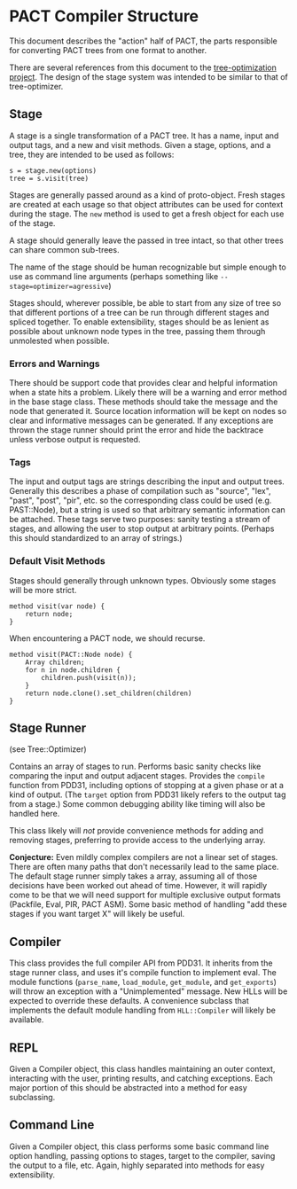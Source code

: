 # PACT Compiler Structure

This document describes the "action" half of PACT, the parts responsible
for converting PACT trees from one format to another.

There are several references from this document to the [tree-optimization
project](https://github.com/parrot/tree-optimization).  The design of the
stage system was intended to be similar to that of tree-optimizer.



## Stage

A stage is a single transformation of a PACT tree.  It has a name, input
and output tags, and a new and visit methods.  Given a stage, options, and
a tree, they are intended to be used as follows:

	s = stage.new(options)
	tree = s.visit(tree)

Stages are generally passed around as a kind of proto-object.  Fresh stages
are created at each usage so that object attributes can be used for
context during the stage.  The `new` method is used to get a fresh object
for each use of the stage.

A stage should generally leave the passed in tree intact, so that other
trees can share common sub-trees.

The name of the stage should be human recognizable but simple enough to use
as command line arguments (perhaps something like
`--stage=optimizer=agressive`)

Stages should, wherever possible, be able to start from any size of tree so
that different portions of a tree can be run through different stages and
spliced together.  To enable extensibility, stages should be as lenient as
possible about unknown node types in the tree, passing them through
unmolested when possible.

### Errors and Warnings

There should be support code that provides clear and helpful information
when a state hits a problem.  Likely there will be a warning and error
method in the base stage class.  These methods should take the message and
the node that generated it.  Source location information will be kept on
nodes so clear and informative messages can be generated.  If any
exceptions are thrown the stage runner should print the error and hide the
backtrace unless verbose output is requested.

### Tags

The input and output tags are strings describing the input and output
trees.  Generally this describes a phase of compilation such as "source",
"lex", "past", "post", "pir", etc. so the corresponding class could be used
(e.g. PAST::Node), but a string is used so that arbitrary semantic
information can be attached.  These tags serve two purposes: sanity testing
a stream of stages, and allowing the user to stop output at arbitrary
points.  (Perhaps this should standardized to an array of strings.)

### Default Visit Methods

Stages should generally through unknown types.  Obviously some stages will
be more strict.

	method visit(var node) {
		return node;
	}

When encountering a PACT node, we should recurse.

	method visit(PACT::Node node) {
		Array children;
		for n in node.children {
			children.push(visit(n));
		}
		return node.clone().set_children(children)
	}



## Stage Runner

(see Tree::Optimizer)

Contains an array of stages to run.  Performs basic sanity checks like
comparing the input and output adjacent stages.  Provides the `compile`
function from PDD31, including options of stopping at a given phase or at a
kind of output.  (The `target` option from PDD31 likely refers to the
output tag from a stage.)  Some common debugging ability like timing will
also be handled here.

This class likely will _not_ provide convenience methods for adding and
removing stages, preferring to provide access to the underlying array.

**Conjecture:**  Even mildly complex compilers are not a linear set of
stages.  There are often many paths that don't necessarily lead to the same
place.  The default stage runner simply takes a array, assuming all of
those decisions have been worked out ahead of time.  However, it will
rapidly come to be that we will need support for multiple exclusive output
formats (Packfile, Eval, PIR, PACT ASM).  Some basic method of handling
"add these stages if you want target X" will likely be useful.



## Compiler

This class provides the full compiler API from PDD31.  It inherits from the
stage runner class, and uses it's compile function to implement eval.  The
module functions (`parse_name`, `load_module`, `get_module`, and
`get_exports`) will throw an exception with a "Unimplemented" message.  New
HLLs will be expected to override these defaults.  A convenience subclass
that implements the default module handling from `HLL::Compiler` will
likely be available.



## REPL

Given a Compiler object, this class handles maintaining an outer context,
interacting with the user, printing results, and catching exceptions.  Each
major portion of this should be abstracted into a method for easy
subclassing.



## Command Line

Given a Compiler object, this class performs some basic command line option
handling, passing options to stages, target to the compiler, saving the
output to a file, etc.  Again, highly separated into methods for easy
extensibility.

